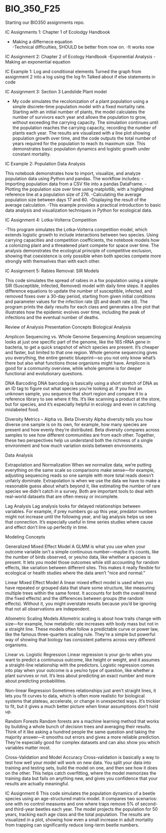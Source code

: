 # BIO_350_F25

Starting our BIO350 assignments repo.

IC Assignments 1: Chapter 1 of Ecolodgy Handbook 
 - Making a differnece equation  
 -Technical difficulties, SHOULD be better from now on. 
 -It works now 


 IC Assignment 2: Chapter 2 of Ecology Handbook 
 -Exponential Analysis 
 -Making an exponential equation 

 IC Example 1: Log and conditional elements 
 Turned the graph from assignment 2 into a log using the log fn 
 Talked about if else statements in code
 
 IC Assignment 3: Section 3 Landslide Plant model 
- My code simulates the recolonization of a plant population using a simple discrete-time population model with a fixed mortality rate. Starting with an initial number of plants, the model calculates the number of survivors each year and allows the population to grow, without exceeding the carrying capacity. The simulation continues until the population reaches the carrying capacity, recording the number of plants each year. The results are visualized with a line plot showing population growth over time, and the code outputs the total number of years required for the population to reach its maximum size. This demonstrates basic population dynamics and logistic growth under constant mortality.

IC Example 2: Population Data Analysis

This notebook demonstrates how to import, visualize, and analyze population data using Python and pandas. The workflow includes:
-Importing population data from a CSV file into a pandas DataFrame.
-Plotting the population size over time using matplotlib, with a highlighted reference line at a population size of 276.
-Calculating the average population size between days 17 and 60.
-Displaying the result of the average calculation.
-This example provides a practical introduction to basic data analysis and visualization techniques in Python for ecological data. 

IC Assignment 4: Lotka-Volterra Competition

-This program simulates the Lotka–Volterra competition model, which extends logistic growth to include interactions between two species. Using carrying capacities and competition coefficients, the notebook models how a colonizing plant and a threatened plant compete for space over time. The analysis demonstrates the ecological principle of competitive exclusion, showing that coexistence is only possible when both species compete more strongly with themselves than with each other. 

IC Assignment 5: Rabies Removal: SIR Models 

This code simulates the spread of rabies in a fox population using a simple SIR (Susceptible, Infected, Removed) model with daily time steps. It applies difference equations to update the number of susceptible, infected, and removed foxes over a 30-day period, starting from given initial conditions and parameter values for the infection rate (β) and death rate (d). The program prints the daily results for each class and generates a line plot that illustrates how the epidemic evolves over time, including the peak of infections and the eventual number of deaths. 



Review of Analysis Presentation Concepts
Biological Analysis

Amplicon Sequencing vs. Whole Genome Sequencing
Amplicon sequencing looks at just one specific part of the genome, like the 16S rRNA gene in bacteria, to get a quick snapshot of which species are present. It’s cheaper and faster, but limited to that one region. Whole genome sequencing gives you everything, the entire genetic blueprint—so you not only know what’s there but also what functions those organisms might have. Amplicon is good for a community overview, while whole genome is for deeper functional and evolutionary questions.

DNA Barcoding
DNA barcoding is basically using a short stretch of DNA as an ID tag to figure out what species you’re looking at. If you find an unknown sample, you sequence that short region and compare it to a reference library to see where it fits. It’s like scanning a product at the store, but for species, and it’s especially helpful in ecology and even in catching mislabeled food.

Diversity Metrics – Alpha vs. Beta Diversity
Alpha diversity tells you how diverse one sample is on its own, for example, how many species are present and how evenly they’re distributed. Beta diversity compares across samples to see how different communities are from each other. Together, these two perspectives help us understand both the richness of a single environment and how much variation exists between environments.

Data Analysis

Extrapolation and Normalization
When we normalize data, we’re putting everything on the same scale so comparisons make sense—for example, adjusting sequencing reads so one sample with more total reads doesn’t unfairly dominate. Extrapolation is when we use the data we have to make a reasonable guess about what’s beyond it, like estimating the number of rare species we didn’t catch in a survey. Both are important tools to deal with real-world datasets that are often messy or incomplete.

Lag Analysis
Lag analysis looks for delayed relationships between variables. For example, if prey numbers go up this year, predator numbers might not increase until the following year, and lag analysis helps us see that connection. It’s especially useful in time series studies where cause and effect don’t line up perfectly in time.

Modeling Concepts

Generalized Mixed Effect Model
A GLMM is what you use when your outcome variable isn’t a simple continuous number—maybe it’s counts, like the number of birds observed, or yes/no data, like whether a species is present. It lets you model those outcomes while still accounting for random effects, like variation between different sites. This makes it really flexible for ecological or health studies where the data aren’t “nice and normal.”

Linear Mixed Effect Model
A linear mixed effect model is used when you have repeated or grouped data that share some structure, like measuring multiple trees within the same forest. It accounts for both the overall trend (the fixed effects) and the differences between groups (the random effects). Without it, you might overstate results because you’d be ignoring that not all observations are independent.

Allometric Scaling Models
Allometric scaling is about how traits change with size—for example, how metabolic rate increases with body mass but not in a straight line. These models often follow a predictable curve or power law, like the famous three-quarters scaling rule. They’re a simple but powerful way of showing that biology has consistent patterns across very different organisms.

Linear vs. Logistic Regression
Linear regression is your go-to when you want to predict a continuous outcome, like height or weight, and it assumes a straight-line relationship with the predictors. Logistic regression comes into play when your outcome is a yes/no type of question, like whether a plant survives or not. It’s less about predicting an exact number and more about predicting probabilities.

Non-linear Regression
Sometimes relationships just aren’t straight lines, it lets you fit curves to data, which is often more realistic for biological systems that plateau, accelerate, or change in unexpected ways. It’s trickier to fit, but it gives a much better picture when linear assumptions don’t hold up.

Random Forests
Random forests are a machine learning method that works by building a whole bunch of decision trees and averaging their results. Think of it like asking a hundred people the same question and taking the majority answer—it smooths out errors and gives a more reliable prediction. They’re especially good for complex datasets and can also show you which variables matter most.

Cross-Validation and Model Accuracy
Cross-validation is basically a way to test how well your model will work on new data. You split your data into training and testing sets, build the model on one, and then see how it does on the other. This helps catch overfitting, where the model memorizes the training data but fails on anything new, and gives you confidence that your results are actually meaningful. 

IC Assignment 6 
This code simulates the population dynamics of a beetle species using an age-structured matrix model. It compares two scenarios: one with no control measures and one where traps remove 5% of second- and third-year beetles each year. The model projects the population for 50 years, tracking each age class and the total population. The results are visualized in a plot, showing how even a small increase in adult mortality from trapping can significantly reduce long-term beetle numbers.

